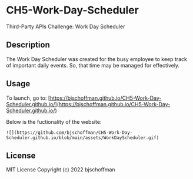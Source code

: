 # CH5-Work-Day-Scheduler
Third-Party APIs Challenge: Work Day Scheduler

## Description

The Work Day Scheduler was created for the busy employee to keep track of important daily events.  So, that time may be managed for effectively.


## Usage

To launch, go to: [https://bjschoffman.github.io/CH5-Work-Day-Scheduler.github.io/](https://bjschoffman.github.io/CH5-Work-Day-Scheduler.github.io/)

Below is the fuctionality of the website:

    
    ![](https://github.com/bjschoffman/CH5-Work-Day-Scheduler.github.io/blob/main/assets/WorkDayScheduler.gif)
    

## License

MIT License Copyright (c) 2022 bjschoffman
